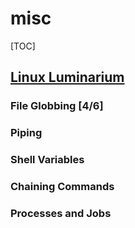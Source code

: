 # misc

[TOC]

## [Linux Luminarium](https://pwn.college/linux-luminarium/)

### File Globbing [4/6]

### Piping

### Shell Variables

### Chaining Commands

### Processes and Jobs
